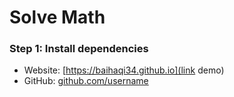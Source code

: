 Solve Math
================

### Step 1: Install dependencies


* Website: [https://baihaqi34.github.io](link demo)
*  GitHub: [github.com/username](https://github.com/username)

